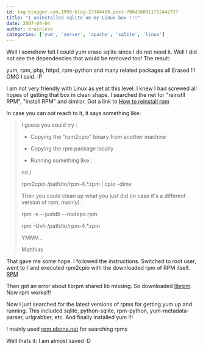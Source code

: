```yaml
---
id: tag:blogger.com,1999:blog-27384460.post-7004580911712442727
title: "I uninstalled sqlite on my Linux box !!!"
date: 2007-04-04
author: brainless
categories: ['yum', 'server', 'apache', 'sqlite', 'linux']
---
```


Well I somehow felt I could yum erase sqlite since I do not need it. Well I did not see the dependencies that would be removed too! The result:

yum, rpm, php, httpd, rpm-python and many related packages all Erased !!! OMG I said. :P

I am not very friendly with Linux as yet at this level. I knew I had screwed all hopes of getting that box in clean shape. I searched the net for "reinstll RPM", "install RPM" and similar. Got a link to [How to reinstall rpm](http://www.redhat.com/archives/valhalla-list/2003-December/msg00020.html)

In case you can not reach to it, it says something like:

> 
> I guess you could try :  
> 
> - Copying the "rpm2cpio" binary from another machine  
> 
> - Copying the rpm package locally  
> 
> - Running something like :  
> 
>  cd /  
> 
>  rpm2cpio /path/to/rpm-4.\*.rpm | cpio -dimv  
> 
>   
> 
> Then you could clean up what you just did (in case it's a different version
> of rpm, mainly) :  
> 
> rpm -e --justdb --nodeps rpm  
> 
> rpm -Uvh /path/to/rpm-4.\*.rpm  
> 
>   
> 
> YMMV...  
> 
> Matthias  
> 
> 

That gave me some hope. I followed the instructions. Switched to root user, went to / and executed rpm2cpio with the downloaded rpm of RPM itself.
[RPM](ftp://ftp.rpm.org/pub/rpm/dist/rpm-4.2.x/)

Then got an error about librpm shared lib missing. So downloaded [librpm](ftp://ftp.rpm.org/pub/rpm/dist/librpm404/). Now rpm works!!!

Now I just searched for the latest versions of rpms for getting yum up and running. This included sqlite, python-sqlite, rpm-python, yum-metadata-parser, urlgrabber, etc. And finally installed yum !!!

I mainly used [rpm.pbone.net](http://rpm.pbone.net/) for searching rpms

Well thats it: I am almost saved :D